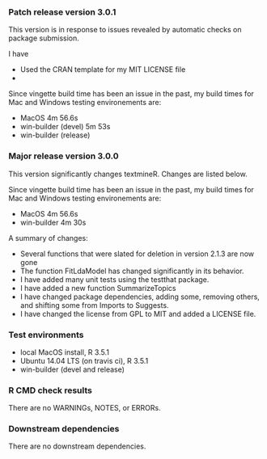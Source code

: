 ### Patch release version 3.0.1
This version is in response to issues revealed by automatic checks on package submission.

I have
* Used the CRAN template for my MIT LICENSE file
* 

Since vingette build time has been an issue in the past, my build times for
Mac and Windows testing environements are: 
  - MacOS 4m 56.6s
  - win-builder (devel) 5m 53s
  - win-builder (release)




### Major release version 3.0.0
This version significantly changes textmineR. Changes are listed below.

Since vingette build time has been an issue in the past, my build times for
Mac and Windows testing environements are: 
  - MacOS 4m 56.6s
  - win-builder 4m 30s

A summary of changes:
* Several functions that were slated for deletion in version 2.1.3 are now gone
* The function FitLdaModel has changed significantly in its behavior. 
* I have added many unit tests using the testthat package.
* I have added a new function SummarizeTopics
* I have changed package dependencies, adding some, removing others, and shifting
  some from Imports to Suggests.
* I have changed the license from GPL to MIT and added a LICENSE file.


### Test environments
* local MacOS install, R 3.5.1
* Ubuntu 14.04 LTS (on travis ci), R 3.5.1
* win-builder (devel and release)

### R CMD check results
There are no WARNINGs, NOTES, or ERRORs.

### Downstream dependencies
There are no downstream dependencies. 

